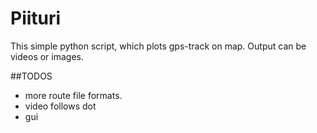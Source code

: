 # Piituri

This simple python script, which plots gps-track on map. Output can be videos or images.

##TODOS
- more route file formats.
- video follows dot
- gui 